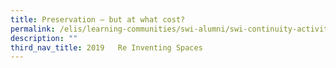 ```yaml
---
title: Preservation – but at what cost?
permalink: /elis/learning-communities/swi-alumni/swi-continuity-activities/preservation-but-at-what-cost/
description: ""
third_nav_title: 2019   Re Inventing Spaces
---
```

